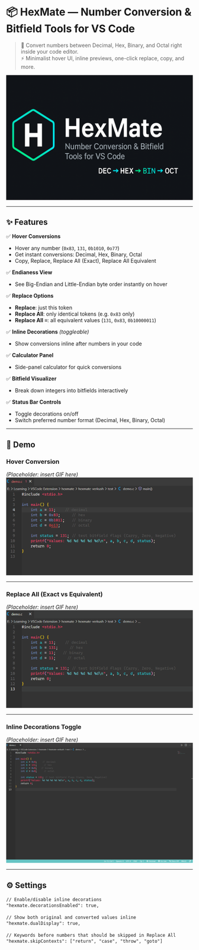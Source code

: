 # 📦 HexMate — Number Conversion & Bitfield Tools for VS Code

> 🔢 Convert numbers between Decimal, Hex, Binary, and Octal right inside your code editor.  
> ⚡ Minimalist hover UI, inline previews, one-click replace, copy, and more.

![HexMate Banner](https://raw.githubusercontent.com/verkush/hexmate/refs/heads/master/media/banner.png)

---

## ✨ Features

✅ **Hover Conversions**  
- Hover any number (`0x83`, `131`, `0b1010`, `0o77`)  
- Get instant conversions: Decimal, Hex, Binary, Octal  
- Copy, Replace, Replace All (Exact), Replace All Equivalent  

✅ **Endianess View**  
- See Big-Endian and Little-Endian byte order instantly on hover  

✅ **Replace Options**  
- **Replace**: just this token  
- **Replace All**: only identical tokens (e.g. `0x83` only)  
- **Replace All ≡**: all equivalent values (`131`, `0x83`, `0b10000011`)  

✅ **Inline Decorations** *(toggleable)*  
- Show conversions inline after numbers in your code  

✅ **Calculator Panel**  
- Side-panel calculator for quick conversions  

✅ **Bitfield Visualizer**  
- Break down integers into bitfields interactively  

✅ **Status Bar Controls**  
- Toggle decorations on/off  
- Switch preferred number format (Decimal, Hex, Binary, Octal)  

---

## 🎥 Demo

### Hover Conversion
*(Placeholder: insert GIF here)*  
![Hover Demo](https://raw.githubusercontent.com/verkush/hexmate/refs/heads/master/media/hover.gif)

---

### Replace All (Exact vs Equivalent)
*(Placeholder: insert GIF here)*  
![Replace All Demo](https://raw.githubusercontent.com/verkush/hexmate/refs/heads/master/media/replaceAll.gif)

---

### Inline Decorations Toggle
*(Placeholder: insert GIF here)*  
![Decorations Toggle](https://raw.githubusercontent.com/verkush/hexmate/refs/heads/master/media/decoration.gif)

---

## ⚙️ Settings

```jsonc
// Enable/disable inline decorations
"hexmate.decorationsEnabled": true,

// Show both original and converted values inline
"hexmate.dualDisplay": true,

// Keywords before numbers that should be skipped in Replace All
"hexmate.skipContexts": ["return", "case", "throw", "goto"]
